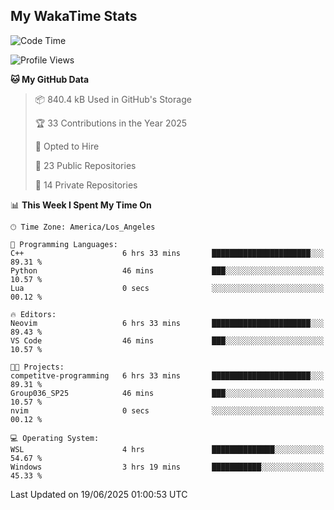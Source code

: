 ## My WakaTime Stats
<!--START_SECTION:waka-->
![Code Time](http://img.shields.io/badge/Code%20Time-344%20hrs%2018%20mins-blue)

![Profile Views](http://img.shields.io/badge/Profile%20Views-0-blue)

**🐱 My GitHub Data** 

> 📦 840.4 kB Used in GitHub's Storage 
 > 
> 🏆 33 Contributions in the Year 2025
 > 
> 💼 Opted to Hire
 > 
> 📜 23 Public Repositories 
 > 
> 🔑 14 Private Repositories 
 > 
📊 **This Week I Spent My Time On** 

```text
🕑︎ Time Zone: America/Los_Angeles

💬 Programming Languages: 
C++                      6 hrs 33 mins       ██████████████████████░░░   89.31 % 
Python                   46 mins             ███░░░░░░░░░░░░░░░░░░░░░░   10.57 % 
Lua                      0 secs              ░░░░░░░░░░░░░░░░░░░░░░░░░   00.12 % 

🔥 Editors: 
Neovim                   6 hrs 33 mins       ██████████████████████░░░   89.43 % 
VS Code                  46 mins             ███░░░░░░░░░░░░░░░░░░░░░░   10.57 % 

🐱‍💻 Projects: 
competitve-programming   6 hrs 33 mins       ██████████████████████░░░   89.31 % 
Group036_SP25            46 mins             ███░░░░░░░░░░░░░░░░░░░░░░   10.57 % 
nvim                     0 secs              ░░░░░░░░░░░░░░░░░░░░░░░░░   00.12 % 

💻 Operating System: 
WSL                      4 hrs               ██████████████░░░░░░░░░░░   54.67 % 
Windows                  3 hrs 19 mins       ███████████░░░░░░░░░░░░░░   45.33 % 
```


 Last Updated on 19/06/2025 01:00:53 UTC
<!--END_SECTION:waka-->
